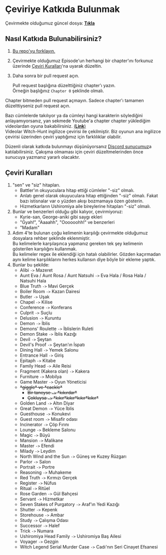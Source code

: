 [guncel-dosya]: ../../tree/master/story/ep1/tr/umi1_2.txt

# Çeviriye Katkıda Bulunmak

Çevirmekte olduğumuz güncel dosya: [**Tıkla**][guncel-dosya]

## Nasıl Katkıda Bulunabilirsiniz?
1. [Bu repo'yu forklayın.](https://github.com/Singulariity/umineko-scripting-tr/fork)
2. Çevirmekte olduğumuz Episode'un herhangi bir chapter'ını forkunuz üzerinde [Çeviri Kuralları](#çeviri-kuralları)'na uyarak düzeltin.
3. Daha sonra bir pull request açın.

   Pull request başlığına düzelttiğiniz chapter'ı yazın.  
   Örneğin başlığınız `Chapter 0` şeklinde olmalı.

Chapter bitmeden pull request açmayın. Sadece chapter'ı tamamen düzelttiyseniz pull request açın.  

Bazı cümlelerde takılıyor ya da cümleyi hangi karakterin söylediğini anlayamıyorsanız, yan sekmede Youtube'a chapter chapter yüklediğim videolardan oyuna bakabilirsiniz. [(**Link**)](https://youtube.com/playlist?list=PLOxBDkucq83mp2JX42XQ_5n02-WNax7-H)  
Videolar Witch-Hunt ingilizce çevirisi ile çekilmiştir. Biz oyunun ana ingilizce çevirisi üzerinden çeviri yaptığımız için farklılıklar olabilir.

Düzenli olarak katkıda bulunmayı düşünüyorsanız [Discord sunucumuz](https://discord.gg/jyD5jn9Vpd)a katılabilirsiniz. Çakışma olmaması için çeviri düzeltmelerinden önce sunucuya yazmanız yararlı olacaktır.

## Çeviri Kuralları

1. "sen" ve "siz" hitapları.
   * Battler'ın okuyuculara hitap ettiği cümleler "-siz" olmalı.
   * Anlatı genel olarak okuyuculara hitap ettiğinden "-siz" olmalı. Fakat bazı istisnalar var o yüzden akışı bozmamaya özen gösterin.
   * Hizmetkarların Ushiromiya aile bireylerine hitapları "-siz" olmalı.
2. Bunlar ve benzerleri olduğu gibi kalıyor, çevirmiyoruz:
   * Kyrie-san, George-aniki gibi saygı ekleri
   * "Gyah!", "Aaaahh", "Oooooohh!" ve benzerleri
   * "Madam"
3. Adım 4'te bulunan çoğu kelimenin karşılığı çevirmekte olduğumuz dosyalara rehber şeklinde eklenmiştir.  
   Bu kelimelerle karşılaşınca yapmanız gereken tek şey kelimenin gösterilen karşılığını kullanmak.  
   Bu kelimeler regex ile eklendiği için hatalı olabilirler. Gözden kaçırmadan aynı kelime karşılıklarını herkes kullansın diye böyle bir ekleme yaptık.
4. Bunlar bu şekilde:
   * Alibi `->` Mazeret
   * Aunt Eva / Aunt Rosa / Aunt Natsuhi `->` Eva Hala / Rosa Hala / Natsuhi Hala
   * Blue Truth `->` Mavi Gerçek
   * Boiler Room `->` Kazan Dairesi
   * Butler `->` Uşak
   * Chapel `->` Kilise
   * Conference `->` Konferans
   * Culprit `->` Suçlu
   * Delusion `->` Kuruntu
   * Demon `->` İblis
   * Demons' Roulette `->` İblislerin Ruleti
   * Demon Stake `->` İblis Kazığı
   * Devil `->` Şeytan
   * Devil's Proof `->` Şeytan'ın İspatı
   * Dining Hall `->` Yemek Salonu
   * Entrance Hall `->` Giriş
   * Epitaph `->` Kitabe
   * Family Head `->` Aile Reisi
   * Fragment (Kakera olan) `->` Kakera
   * Furniture `->` Mobilya
   * Game Master `->` Oyun Yöneticisi
   * ~~\*giggle\* ve \*cackle\*~~
      * ~~Bir taneyse `->` \*kıkırdar\*~~
      * ~~Çokluysa `->` \*kıkır\*kıkır\*kıkır\*kıkır\*~~
   * Golden Land `->` Altın Diyar
   * Great Demon `->` Yüce İblis
   * Guesthouse `->` Konukevi
   * Guest room `->` Misafir odası
   * Incinerator `->` Çöp Fırını
   * Lounge `->` Bekleme Salonu
   * Magic `->` Büyü
   * Mansion `->` Malikane
   * Master `->` Efendi
   * Milady `->` Leydim
   * North Wind and the Sun `->` Güneş ve Kuzey Rüzgarı
   * Parlor `->` Salon
   * Portrait `->` Portre
   * Reasoning `->` Muhakeme
   * Red Truth `->` Kırmızı Gerçek
   * Register `->` Nüfus
   * Ritual `->` Ritüel
   * Rose Garden `->` Gül Bahçesi
   * Servant `->` Hizmetkar
   * Seven Stakes of Purgatory `->` Araf'ın Yedi Kazığı
   * Shutter `->` Kepenk
   * Storehouse `->` Ambar
   * Study `->` Çalışma Odası
   * Successor `->` Halef
   * Trick `->` Numara
   * Ushiromiya Head Family `->` Ushiromiya Baş Ailesi
   * Voyager `->` Gezgin
   * Witch Legend Serial Murder Case `->` Cadı'nın Seri Cinayet Efsanesi